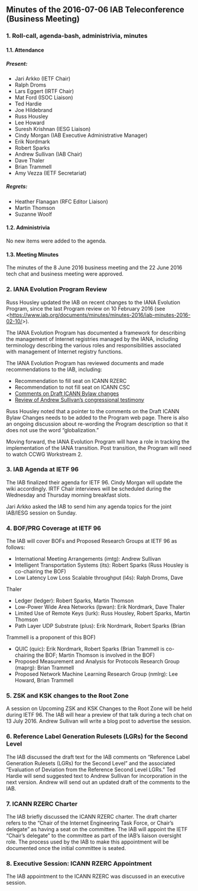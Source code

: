 
Minutes of the 2016-07-06 IAB Teleconference (Business Meeting)
---------------------------------------------------------------


### 1. Roll-call, agenda-bash, administrivia, minutes


#### 1.1. Attendance


##### Present:


* Jari Arkko (IETF Chair)
* Ralph Droms
* Lars Eggert (IRTF Chair)
* Mat Ford (ISOC Liaison)
* Ted Hardie
* Joe Hildebrand
* Russ Housley
* Lee Howard
* Suresh Krishnan (IESG Liaison)
* Cindy Morgan (IAB Executive Administrative Manager)
* Erik Nordmark
* Robert Sparks
* Andrew Sullivan (IAB Chair)
* Dave Thaler
* Brian Trammell
* Amy Vezza (IETF Secretariat)


##### Regrets:


* Heather Flanagan (RFC Editor Liaison)
* Martin Thomson
* Suzanne Woolf


#### 1.2. Administrivia


No new items were added to the agenda.


#### 1.3. Meeting Minutes


The minutes of the 8 June 2016 business meeting and the 22 June 2016 tech chat and business meeting were approved.


### 2. IANA Evolution Program Review


Russ Housley updated the IAB on recent changes to the IANA Evolution Program, since the last Program review on 10 February 2016 (see <<https://www.iab.org/documents/minutes/minutes-2016/iab-minutes-2016-02-10/>>).


The IANA Evolution Program has documented a framework for describing the management of Internet registries managed by the IANA, including terminology describing the various roles and responsibilities associated with management of Internet registry functions.


The IANA Evolution Program has reviewed documents and made recommendations to the IAB, including:


* Recommendation to fill seat on ICANN RZERC
* Recommendation to not fill seat on ICANN CSC
* [Comments on Draft ICANN Bylaw changes](https://www.iab.org/documents/correspondence-reports-documents/2016-2/iab-comments-on-draft-new-icann-bylaws/)
* [Review of Andrew Sullivan’s congressional testimony](https://www.iab.org/wp-content/IAB-uploads/2016/05/sullivan-to-senate-commerce-20160524.pdf)


Russ Housley noted that a pointer to the comments on the Draft ICANN Bylaw Changes needs to be added to the Program web page. There is also an ongoing discussion about re-wording the Program description so that it does not use the word “globalization.”


Moving forward, the IANA Evolution Program will have a role in tracking the implementation of the IANA transition. Post transition, the Program will need to watch CCWG Workstream 2.


### 3. IAB Agenda at IETF 96


The IAB finalized their agenda for IETF 96. Cindy Morgan will update the wiki accordingly. IRTF Chair interviews will be scheduled during the Wednesday and Thursday morning breakfast slots.


Jari Arkko asked the IAB to send him any agenda topics for the joint IAB/IESG session on Sunday.


### 4. BOF/PRG Coverage at IETF 96


The IAB will cover BOFs and Proposed Research Groups at IETF 96 as follows:


* International Meeting Arrangements (imtg): Andrew Sullivan
* Intelligent Transportation Systems (its): Robert Sparks (Russ Housley is co-chairing the BOF)
* Low Latency Low Loss Scalable throughput (l4s): Ralph Droms, Dave  

Thaler
* Ledger (ledger): Robert Sparks, Martin Thomson
* Low-Power Wide Area Networks (lpwan): Erik Nordmark, Dave Thaler
* Limited Use of Remote Keys (lurk): Russ Housley, Robert Sparks, Martin Thomson
* Path Layer UDP Substrate (plus): Erik Nordmark, Robert Sparks (Brian  

Trammell is a proponent of this BOF)
* QUIC (quic): Erik Nordmark, Robert Sparks (Brian Trammell is co- chairing the BOF; Martin Thomson is involved in the BOF)
* Proposed Measurement and Analysis for Protocols Research Group (maprg): Brian Trammell
* Proposed Network Machine Learning Research Group (nmlrg): Lee Howard, Brian Trammell


### 5. ZSK and KSK changes to the Root Zone


A session on Upcoming ZSK and KSK Changes to the Root Zone will be held during IETF 96. The IAB will hear a preview of that talk during a tech chat on 13 July 2016. Andrew Sullivan will write a blog post to advertise the session.


### 6. Reference Label Generation Rulesets (LGRs) for the Second Level


The IAB discussed the draft text for the IAB comments on “Reference Label Generation Rulesets (LGRs) for the Second Level” and the associated “Evaluation of Deviation from the Reference Second Level LGRs.” Ted Hardie will send suggested text to Andrew Sullivan for incorporation in the next version. Andrew will send out an updated draft of the comments to the IAB.


### 7. ICANN RZERC Charter


The IAB briefly discussed the ICANN RZERC charter. The draft charter refers to the “Chair of the Internet Engineering Task Force, or Chair’s delegate” as having a seat on the committee. The IAB will appoint the IETF “Chair’s delegate” to the committee as part of the IAB’s liaison oversight role. The process used by the IAB to make this appointment will be documented once the initial committee is seated.


### 8. Executive Session: ICANN RZERC Appointment


The IAB appointment to the ICANN RZERC was discussed in an executive session.


